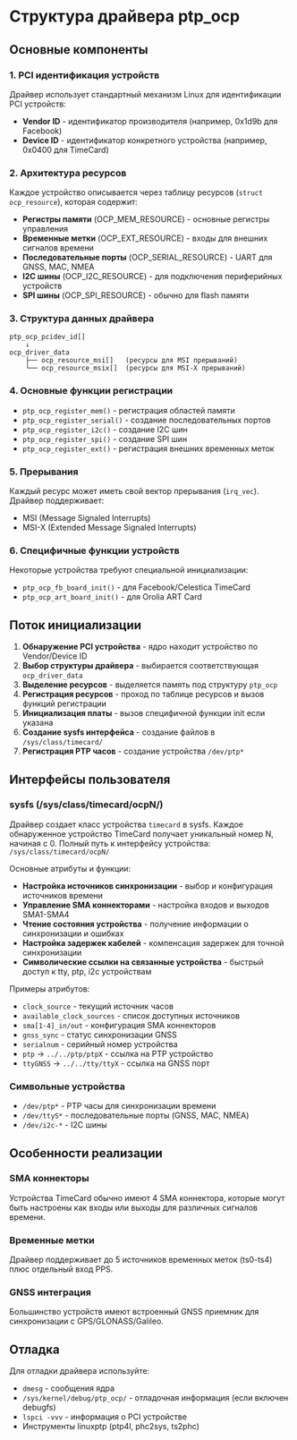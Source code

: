 # Структура драйвера ptp_ocp

## Основные компоненты

### 1. PCI идентификация устройств

Драйвер использует стандартный механизм Linux для идентификации PCI устройств:

- **Vendor ID** - идентификатор производителя (например, 0x1d9b для Facebook)
- **Device ID** - идентификатор конкретного устройства (например, 0x0400 для TimeCard)

### 2. Архитектура ресурсов

Каждое устройство описывается через таблицу ресурсов (`struct ocp_resource`), которая содержит:

- **Регистры памяти** (OCP_MEM_RESOURCE) - основные регистры управления
- **Временные метки** (OCP_EXT_RESOURCE) - входы для внешних сигналов времени
- **Последовательные порты** (OCP_SERIAL_RESOURCE) - UART для GNSS, MAC, NMEA
- **I2C шины** (OCP_I2C_RESOURCE) - для подключения периферийных устройств
- **SPI шины** (OCP_SPI_RESOURCE) - обычно для flash памяти

### 3. Структура данных драйвера

```
ptp_ocp_pcidev_id[]
    ↓
ocp_driver_data
    ├── ocp_resource_msi[]   (ресурсы для MSI прерываний)
    └── ocp_resource_msix[]  (ресурсы для MSI-X прерываний)
```

### 4. Основные функции регистрации

- `ptp_ocp_register_mem()` - регистрация областей памяти
- `ptp_ocp_register_serial()` - создание последовательных портов
- `ptp_ocp_register_i2c()` - создание I2C шин
- `ptp_ocp_register_spi()` - создание SPI шин
- `ptp_ocp_register_ext()` - регистрация внешних временных меток

### 5. Прерывания

Каждый ресурс может иметь свой вектор прерывания (`irq_vec`). Драйвер поддерживает:
- MSI (Message Signaled Interrupts)
- MSI-X (Extended Message Signaled Interrupts)

### 6. Специфичные функции устройств

Некоторые устройства требуют специальной инициализации:
- `ptp_ocp_fb_board_init()` - для Facebook/Celestica TimeCard
- `ptp_ocp_art_board_init()` - для Orolia ART Card

## Поток инициализации

1. **Обнаружение PCI устройства** - ядро находит устройство по Vendor/Device ID
2. **Выбор структуры драйвера** - выбирается соответствующая `ocp_driver_data`
3. **Выделение ресурсов** - выделяется память под структуру `ptp_ocp`
4. **Регистрация ресурсов** - проход по таблице ресурсов и вызов функций регистрации
5. **Инициализация платы** - вызов специфичной функции init если указана
6. **Создание sysfs интерфейса** - создание файлов в `/sys/class/timecard/`
7. **Регистрация PTP часов** - создание устройства `/dev/ptp*`

## Интерфейсы пользователя

### sysfs (/sys/class/timecard/ocpN/)

Драйвер создает класс устройства `timecard` в sysfs. Каждое обнаруженное устройство TimeCard получает уникальный номер N, начиная с 0. Полный путь к интерфейсу устройства: `/sys/class/timecard/ocpN/`

Основные атрибуты и функции:
- **Настройка источников синхронизации** - выбор и конфигурация источников времени
- **Управление SMA коннекторами** - настройка входов и выходов SMA1-SMA4
- **Чтение состояния устройства** - получение информации о синхронизации и ошибках
- **Настройка задержек кабелей** - компенсация задержек для точной синхронизации
- **Символические ссылки на связанные устройства** - быстрый доступ к tty, ptp, i2c устройствам

Примеры атрибутов:
- `clock_source` - текущий источник часов
- `available_clock_sources` - список доступных источников
- `sma[1-4]_in/out` - конфигурация SMA коннекторов
- `gnss_sync` - статус синхронизации GNSS
- `serialnum` - серийный номер устройства
- `ptp` -> `../../ptp/ptpX` - ссылка на PTP устройство
- `ttyGNSS` -> `../../tty/ttyX` - ссылка на GNSS порт

### Символьные устройства
- `/dev/ptp*` - PTP часы для синхронизации времени
- `/dev/ttyS*` - последовательные порты (GNSS, MAC, NMEA)
- `/dev/i2c-*` - I2C шины

## Особенности реализации

### SMA коннекторы
Устройства TimeCard обычно имеют 4 SMA коннектора, которые могут быть настроены как входы или выходы для различных сигналов времени.

### Временные метки
Драйвер поддерживает до 5 источников временных меток (ts0-ts4) плюс отдельный вход PPS.

### GNSS интеграция
Большинство устройств имеют встроенный GNSS приемник для синхронизации с GPS/GLONASS/Galileo.

## Отладка

Для отладки драйвера используйте:
- `dmesg` - сообщения ядра
- `/sys/kernel/debug/ptp_ocp/` - отладочная информация (если включен debugfs)
- `lspci -vvv` - информация о PCI устройстве
- Инструменты linuxptp (ptp4l, phc2sys, ts2phc)